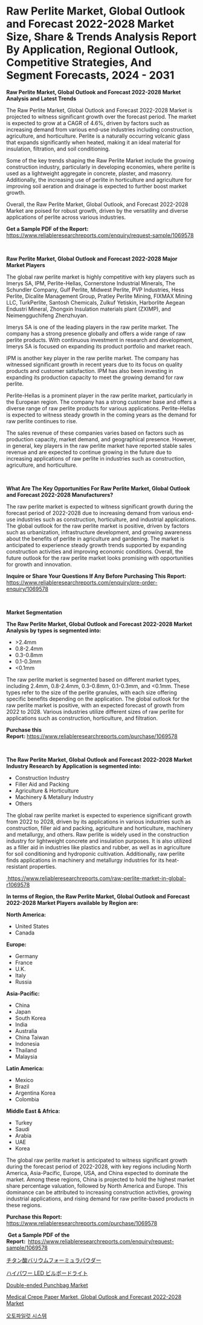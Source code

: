 <p><h1>Raw Perlite Market, Global Outlook and Forecast 2022-2028 Market Size, Share & Trends Analysis Report By Application, Regional Outlook, Competitive Strategies, And Segment Forecasts, 2024 - 2031</h1></p><p><strong>Raw Perlite Market, Global Outlook and Forecast 2022-2028 Market Analysis and Latest Trends</strong></p>
<p><p>The Raw Perlite Market, Global Outlook and Forecast 2022-2028 Market is projected to witness significant growth over the forecast period. The market is expected to grow at a CAGR of 4.6%, driven by factors such as increasing demand from various end-use industries including construction, agriculture, and horticulture. Perlite is a naturally occurring volcanic glass that expands significantly when heated, making it an ideal material for insulation, filtration, and soil conditioning.</p><p>Some of the key trends shaping the Raw Perlite Market include the growing construction industry, particularly in developing economies, where perlite is used as a lightweight aggregate in concrete, plaster, and masonry. Additionally, the increasing use of perlite in horticulture and agriculture for improving soil aeration and drainage is expected to further boost market growth.</p><p>Overall, the Raw Perlite Market, Global Outlook, and Forecast 2022-2028 Market are poised for robust growth, driven by the versatility and diverse applications of perlite across various industries.</p></p>
<p><strong>Get a Sample PDF of the Report:&nbsp;</strong> <a href="https://www.reliableresearchreports.com/enquiry/request-sample/1069578">https://www.reliableresearchreports.com/enquiry/request-sample/1069578</a></p>
<p>&nbsp;</p>
<p><strong>Raw Perlite Market, Global Outlook and Forecast 2022-2028 Major Market Players</strong></p>
<p><p>The global raw perlite market is highly competitive with key players such as Imerys SA, IPM, Perlite-Hellas, Cornerstone Industrial Minerals, The Schundler Company, Gulf Perlite, Midwest Perlite, PVP Industries, Hess Perlite, Dicalite Management Group, Pratley Perlite Mining, FIXMAX Mining LLC, TurkPerlite, Santosh Chemicals, Zulkuf Yetiskin, Harborlite Aegean Endustri Mineral, Zhongxin Insulation materials plant (ZXIMP), and Neimengguchifeng Zhenzhuyan.</p><p>Imerys SA is one of the leading players in the raw perlite market. The company has a strong presence globally and offers a wide range of raw perlite products. With continuous investment in research and development, Imerys SA is focused on expanding its product portfolio and market reach.</p><p>IPM is another key player in the raw perlite market. The company has witnessed significant growth in recent years due to its focus on quality products and customer satisfaction. IPM has also been investing in expanding its production capacity to meet the growing demand for raw perlite.</p><p>Perlite-Hellas is a prominent player in the raw perlite market, particularly in the European region. The company has a strong customer base and offers a diverse range of raw perlite products for various applications. Perlite-Hellas is expected to witness steady growth in the coming years as the demand for raw perlite continues to rise.</p><p>The sales revenue of these companies varies based on factors such as production capacity, market demand, and geographical presence. However, in general, key players in the raw perlite market have reported stable sales revenue and are expected to continue growing in the future due to increasing applications of raw perlite in industries such as construction, agriculture, and horticulture.</p></p>
<p>&nbsp;</p>
<p><strong>What Are The Key Opportunities For Raw Perlite Market, Global Outlook and Forecast 2022-2028 Manufacturers?</strong></p>
<p><p>The raw perlite market is expected to witness significant growth during the forecast period of 2022-2028 due to increasing demand from various end-use industries such as construction, horticulture, and industrial applications. The global outlook for the raw perlite market is positive, driven by factors such as urbanization, infrastructure development, and growing awareness about the benefits of perlite in agriculture and gardening. The market is anticipated to experience steady growth trends supported by expanding construction activities and improving economic conditions. Overall, the future outlook for the raw perlite market looks promising with opportunities for growth and innovation.</p></p>
<p><strong>Inquire or Share Your Questions If Any Before Purchasing This Report:</strong> <a href="https://www.reliableresearchreports.com/enquiry/pre-order-enquiry/1069578">https://www.reliableresearchreports.com/enquiry/pre-order-enquiry/1069578</a></p>
<p>&nbsp;</p>
<p><strong>Market Segmentation</strong></p>
<p><strong>The Raw Perlite Market, Global Outlook and Forecast 2022-2028 Market Analysis by types is segmented into:</strong></p>
<p><ul><li>>2.4mm</li><li>0.8-2.4mm</li><li>0.3-0.8mm</li><li>0.1-0.3mm</li><li><0.1mm</li></ul></p>
<p><p>The raw perlite market is segmented based on different market types, including 2.4mm, 0.8-2.4mm, 0.3-0.8mm, 0.1-0.3mm, and <0.1mm. These types refer to the size of the perlite granules, with each size offering specific benefits depending on the application. The global outlook for the raw perlite market is positive, with an expected forecast of growth from 2022 to 2028. Various industries utilize different sizes of raw perlite for applications such as construction, horticulture, and filtration.</p></p>
<p><strong>Purchase this Report:&nbsp;</strong><a href="https://www.reliableresearchreports.com/purchase/1069578">https://www.reliableresearchreports.com/purchase/1069578</a></p>
<p>&nbsp;</p>
<p><strong>The Raw Perlite Market, Global Outlook and Forecast 2022-2028 Market Industry Research by Application is segmented into:</strong></p>
<p><ul><li>Construction Industry</li><li>Filler Aid and Packing</li><li>Agriculture & Horticulture</li><li>Machinery & Metallury Industry</li><li>Others</li></ul></p>
<p><p>The global raw perlite market is expected to experience significant growth from 2022 to 2028, driven by its applications in various industries such as construction, filler aid and packing, agriculture and horticulture, machinery and metallurgy, and others. Raw perlite is widely used in the construction industry for lightweight concrete and insulation purposes. It is also utilized as a filler aid in industries like plastics and rubber, as well as in agriculture for soil conditioning and hydroponic cultivation. Additionally, raw perlite finds applications in machinery and metallurgy industries for its heat-resistant properties.</p></p>
<p><a href="https://www.reliableresearchreports.com/raw-perlite-market-in-global-r1069578">&nbsp;https://www.reliableresearchreports.com/raw-perlite-market-in-global-r1069578</a></p>
<p><strong>In terms of Region, the Raw Perlite Market, Global Outlook and Forecast 2022-2028 Market Players available by Region are:</strong></p>
<p>
    <p> <strong> North America: </strong>
        <ul>
            <li>United States</li>
            <li>Canada</li>
        </ul>
        </p> 
    <p> <strong> Europe: </strong>
        <ul>
            <li>Germany</li>
            <li>France</li>
            <li>U.K.</li>
            <li>Italy</li>
            <li>Russia</li>
        </ul>
        </p> 
    <p> <strong> Asia-Pacific: </strong>
        <ul>
            <li>China</li>
            <li>Japan</li>
            <li>South Korea</li>
            <li>India</li>
            <li>Australia</li>
            <li>China Taiwan</li>
            <li>Indonesia</li>
            <li>Thailand</li>
            <li>Malaysia</li>
        </ul>
        </p> 
    <p> <strong> Latin America: </strong>
        <ul>
            <li>Mexico</li>
            <li>Brazil</li>
            <li>Argentina Korea</li>
            <li>Colombia</li>
        </ul>
        </p> 
    <p> <strong> Middle East & Africa: </strong>
        <ul>
            <li>Turkey</li>
            <li>Saudi</li>
            <li>Arabia</li>
            <li>UAE</li>
            <li>Korea</li>
        </ul>
    </p>
    </p>
<p><p>The global raw perlite market is anticipated to witness significant growth during the forecast period of 2022-2028, with key regions including North America, Asia-Pacific, Europe, USA, and China expected to dominate the market. Among these regions, China is projected to hold the highest market share percentage valuation, followed by North America and Europe. This dominance can be attributed to increasing construction activities, growing industrial applications, and rising demand for raw perlite-based products in these regions.</p></p>
<p><strong>Purchase this Report: </strong><a href="https://www.reliableresearchreports.com/purchase/1069578">https://www.reliableresearchreports.com/purchase/1069578</a></p>
<p>&nbsp;<strong>Get a Sample PDF of the Report:&nbsp;&nbsp;</strong><a href="https://www.reliableresearchreports.com/enquiry/request-sample/1069578">https://www.reliableresearchreports.com/enquiry/request-sample/1069578</a></p>
<p><strong></strong></p>
<p><p><a href="https://github.com/AdellaPrice2023/Market-Research-Report-List-1/blob/main/350779485955.md">チタン酸バリウムフォーミュラパウダー</a></p><p><a href="https://github.com/andym141978/Market-Research-Report-List-1/blob/main/222704985954.md">ハイパワー LED ビルボードライト</a></p><p><a href="https://issuu.com/reportprime-2/docs/double-ended-punchbag-market-size-2030.pptx">Double-ended Punchbag Market</a></p><p><a href="https://github.com/lubmix/Market-Research-Report-List-2/blob/main/medical-crepe-paper-market-global-outlook-and-forecast-2022-2028-market.md">Medical Crepe Paper Market, Global Outlook and Forecast 2022-2028 Market</a></p><p><a href="https://github.com/vsckjg50460/Market-Research-Report-List-2/blob/main/832241379566.md">오토파일럿 시스템</a></p></p>